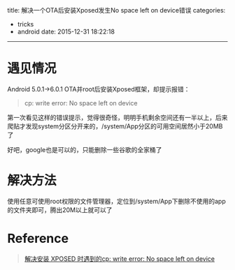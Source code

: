 title: 解决一个OTA后安装Xposed发生No space left on device错误
categories:
  - tricks
  - android
date: 2015-12-31 18:22:18
---

# 遇见情况

Android 5.0.1->6.0.1 OTA并root后安装Xposed框架，却提示报错：
> cp: write error: No space left on device

<!-- more -->

第一次看见这样的错误提示，觉得很奇怪，明明手机剩余空间还有一半以上，后来爬贴才发现system分区分开来的，/system/App分区的可用空间居然小于20MB了

好吧，google也是可以的，只能删除一些谷歌的全家桶了

# 解决方法
使用任意可使用root权限的文件管理器，定位到/system/App下删除不使用的app的文件夹即可，腾出20M以上就可以了

# Reference
> [解决安装 XPOSED 时遇到的cp: write error: No space left on device](http://bbs.gfan.com/android-8198870-1-1.html)